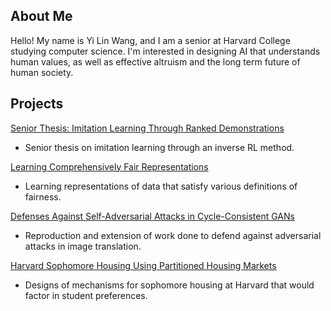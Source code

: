 ## About Me

Hello! My name is Yi Lin Wang, and I am a senior at Harvard College studying computer science. I'm interested in designing AI that understands human values, as well as effective altruism and the long term future of human society.

## Projects

[Senior Thesis: Imitation Learning Through Ranked Demonstrations](https://github.com/yilin-wang/yilin-wang.github.io/blob/master/WANG-SENIORTHESIS-2021.pdf)

* Senior thesis on imitation learning through an inverse RL method.

[Learning Comprehensively Fair Representations](https://github.com/yilin-wang/yilin-wang.github.io/blob/master/LearningComprehensivelyFair.pdf)

* Learning representations of data that satisfy various definitions of fairness.

[Defenses Against Self-Adversarial Attacks in Cycle-Consistent GANs](https://github.com/yilin-wang/yilin-wang.github.io/blob/master/SelfAdversarialDefenses.pdf)

* Reproduction and extension of work done to defend against adversarial attacks in image translation.

[Harvard Sophomore Housing Using Partitioned Housing Markets](https://github.com/yilin-wang/yilin-wang.github.io/blob/master/SophomoreHousing.pdf)

* Designs of mechanisms for sophomore housing at Harvard that would factor in student preferences.
